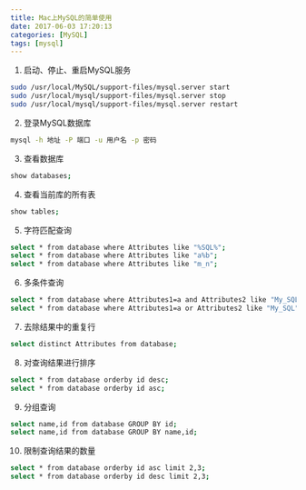 ```yaml
---
title: Mac上MySQL的简单使用
date: 2017-06-03 17:20:13
categories: [MySQL]
tags: [mysql]
---
```


1. 启动、停止、重启MySQL服务
```bash
sudo /usr/local/MySQL/support-files/mysql.server start
sudo /usr/local/mysql/support-files/mysql.server stop
sudo /usr/local/mysql/support-files/mysql.server restart
```

<!--more-->

2. 登录MySQL数据库
```bash
mysql -h 地址 -P 端口 -u 用户名 -p 密码
```

3. 查看数据库
```bash
show databases;
```

4. 查看当前库的所有表
```bash
show tables;
```

5. 字符匹配查询
```bash
select * from database where Attributes like "%SQL%";								# 查询 Attributes 中包含 SQL 字符的数据
select * from database where Attributes like "a%b";									# 查询 Attributes 中以 a 开头以 b 结尾的字符串数据
select * from database where Attributes like "m_n";									# 查询 Attributes 中以 m 开头以 n 结尾的3个字符的数据，中间 _ 只能代表一个字符
```

6. 多条件查询
```bash
select * from database where Attributes1=a and Attributes2 like "My_SQL";
select * from database where Attributes1=a or Attributes2 like "My_SQL";
```

7. 去除结果中的重复行
```bash
select distinct Attributes from database;
```

8. 对查询结果进行排序
```bash
select * from database orderby id desc;												# 倒叙排列
select * from database orderby id asc;												# 正序排列
```

9. 分组查询
```bash
select name,id from database GROUP BY id;
select name,id from database GROUP BY name,id;										# 当id字段的值相等时，再按照name字段分组
```

10. 限制查询结果的数量
```bash
select * from database orderby id asc limit 2,3;									# 取两条数据，正序，从第三条开始
select * from database orderby id desc limit 2,3;									# 取两条数据，倒序，从倒数第三条结束，只显示倒数前两条
```